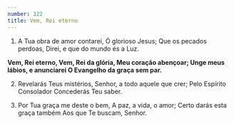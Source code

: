 ```yaml
---
number: 322
title: Vem, Rei eterno
---
```


1. A Tua obra de amor contarei,
  Ó glorioso Jesus;
  Que os pecados perdoas,
  Direi, e que do mundo és a Luz.

  __Vem, Rei eterno,
  Vem, Rei da glória,
  Meu coração abençoar;
  Unge meus lábios, e anunciarei
  O Evangelho da graça sem par.__

2. Revelarás Teus mistérios,
  Senhor, a todo aquele que crer;
  Pelo Espírito Consolador
  Concederás Teu saber.

3. Por Tua graça me deste o bem,
  A paz, a vida, o amor;
  Certo darás esta graça também
  Aos que Te buscam, Senhor.
